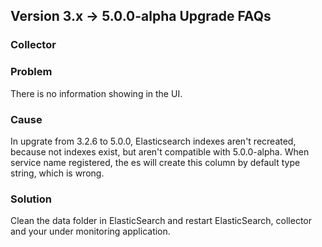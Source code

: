 ## Version 3.x -> 5.0.0-alpha Upgrade FAQs
### Collector
### Problem
There is no information showing in the UI.

### Cause
In upgrate from 3.2.6 to 5.0.0, Elasticsearch indexes aren't recreated, because not indexes exist, but aren't compatible with 5.0.0-alpha.
When service name registered, the es will create this column by default type string, which is wrong.

### Solution
Clean the data folder in ElasticSearch and restart ElasticSearch, collector and your under monitoring application.
